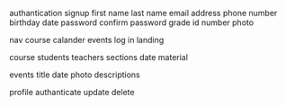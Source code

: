 authantication 
    signup 
        first name
        last name
        email 
        address
        phone number
        birthday date
        password
        confirm password
        grade
        id number 
        photo


nav
    course
    calander
    events
    log in
    landing 


course
    students
    teachers
    sections
    date 
    material 



events
    title 
    date
    photo
    descriptions




profile
    authanticate
    update
    delete
